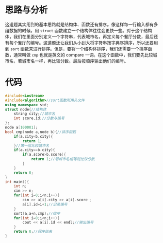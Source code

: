 # 思路与分析
这道题其实用到的基本思路就是结构体、函数还有排序。像这样每一行输入都有多组数据的时候，用 ```struct``` 函数建立一个结构体往往会更快一些。对于这个结构体，我们在里面分别定义一个字符串，代表城市名，再定义每个餐厅分数，最后还有每个餐厅的编号。这道题还让我们从小到大将字符串按字典序排序，所以还要用到 ```sort``` 函数来进行排序。但是，要将一个结构体排序，我们还需要一个排序函数，通常叫做 ```cmp``` 也就是英文的 compare 一词。在这个函数中，我们要先比较城市名，若城市名一样，再比较分数。最后按顺序输出他们的编号。
# 代码
```cpp
#include<iostream>
#include<algorithm>//sort函数所用头文件
using namespace std;
struct node{//结构体
    string city;//城市名
    int score,id;//分数与编号
};
node a[100001];
bool cmp(node a,node b){//排序函数
    if(a.city<b.city){
        return 1;
    }//第一层比较城市名
    if(a.city==b.city){
        if(a.score>b.score){
            return 1;//若城市名相等则比较分数
        }
    }
    return 0;
}
int main(){
    int n;
    cin >> n;
    for(int i=0;i<n;i++){
        cin >> a[i].city >> a[i].score ;
        a[i].id=i+1;//记录编号
    }
    sort(a,a+n,cmp);//排序
    for(int i=0;i<n;i++){
        cout << a[i].id << endl;//输出编号
    }
    return 0;//程序结束
}
```
